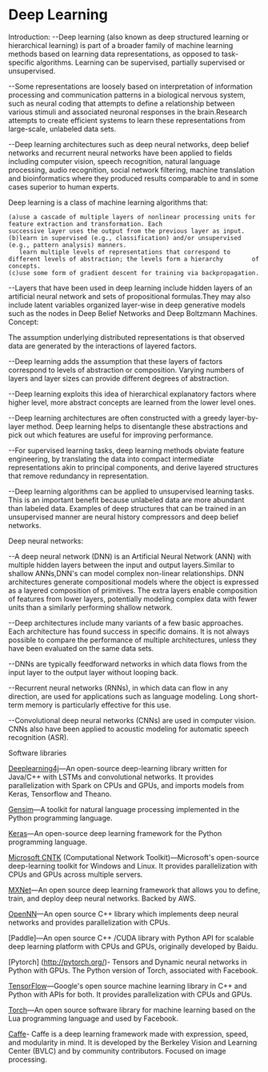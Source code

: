 # Deep Learning
Introduction:
--Deep learning (also known as deep structured learning or hierarchical learning) is part of a broader family of machine learning methods based on learning data representations, as opposed to task-specific algorithms. Learning can be supervised, partially supervised or unsupervised.

--Some representations are loosely based on interpretation of information processing and communication patterns in a biological nervous system, such as neural coding that attempts to define a relationship between various stimuli and associated neuronal responses in the brain.Research attempts to create efficient systems to learn these representations from large-scale, unlabeled data sets.

--Deep learning architectures such as deep neural networks, deep belief networks and recurrent neural networks have been applied to fields including computer vision, speech recognition, natural language processing, audio recognition, social network filtering, machine translation and bioinformatics where they produced results comparable to and in some cases superior to human experts.

Deep learning is a class of machine learning algorithms that:

    (a)use a cascade of multiple layers of nonlinear processing units for feature extraction and transformation. Each                  successive layer uses the output from the previous layer as input.
    (b)learn in supervised (e.g., classification) and/or unsupervised (e.g., pattern analysis) manners.
       learn multiple levels of representations that correspond to different levels of abstraction; the levels form a hierarchy        of concepts.
    (c)use some form of gradient descent for training via backpropagation.
--Layers that have been used in deep learning include hidden layers of an artificial neural network and sets of propositional formulas.They may also include latent variables organized layer-wise in deep generative models such as the nodes in Deep Belief Networks and Deep Boltzmann Machines.
Concept:

The assumption underlying distributed representations is that observed data are generated by the interactions of layered factors.

--Deep learning adds the assumption that these layers of factors correspond to levels of abstraction or composition. Varying numbers of layers and layer sizes can provide different degrees of abstraction.

--Deep learning exploits this idea of hierarchical explanatory factors where higher level, more abstract concepts are learned from the lower level ones.

--Deep learning architectures are often constructed with a greedy layer-by-layer method. Deep learning helps to disentangle these abstractions and pick out which features are useful for improving performance.

--For supervised learning tasks, deep learning methods obviate feature engineering, by translating the data into compact intermediate representations akin to principal components, and derive layered structures that remove redundancy in representation.

--Deep learning algorithms can be applied to unsupervised learning tasks. This is an important benefit because unlabeled data are more abundant than labeled data. Examples of deep structures that can be trained in an unsupervised manner are neural history compressors and deep belief networks.

Deep neural networks:

--A deep neural network (DNN) is an Artificial Neural Network (ANN) with multiple hidden layers between the input and output layers.Similar to shallow ANNs,DNN's can model complex non-linear relationships. DNN architectures generate compositional models where the object is expressed as a layered composition of primitives. The extra layers enable composition of features from lower layers, potentially modeling complex data with fewer units than a similarly performing shallow network.

--Deep architectures include many variants of a few basic approaches. Each architecture has found success in specific domains. It is not always possible to compare the performance of multiple architectures, unless they have been evaluated on the same data sets.

--DNNs are typically feedforward networks in which data flows from the input layer to the output layer without looping back.

--Recurrent neural networks (RNNs), in which data can flow in any direction, are used for applications such as language modeling. Long short-term memory is particularly effective for this use.

--Convolutional deep neural networks (CNNs) are used in computer vision. CNNs also have been applied to acoustic modeling for automatic speech recognition (ASR).

Software libraries

[Deeplearning4j](https://www.wikiwand.com/en/Deeplearning4j)—An open-source deep-learning library written for Java/C++ with LSTMs and convolutional networks. It provides parallelization with Spark on CPUs and GPUs, and imports models from Keras, Tensorflow and Theano.

[Gensim](https://www.wikiwand.com/en/Gensim)—A toolkit for natural language processing implemented in the Python programming language.

[Keras](https://www.wikiwand.com/en/Keras)—An open-source deep learning framework for the Python programming language.

[Microsoft CNTK](https://www.wikiwand.com/en/CNTK) (Computational Network Toolkit)—Microsoft's open-source deep-learning toolkit for Windows and Linux. It provides parallelization with CPUs and GPUs across multiple servers.

[MXNet](https://www.wikiwand.com/en/MXNet)—An open source deep learning framework that allows you to define, train, and deploy deep neural networks. Backed by AWS.

[OpenNN](https://www.wikiwand.com/en/OpenNN)—An open source C++ library which implements deep neural networks and provides parallelization with CPUs.

[Paddle]—An open source C++ /CUDA library with Python API for scalable deep learning platform with CPUs and GPUs, originally developed by Baidu.

[Pytorch] (http://pytorch.org/)- Tensors and Dynamic neural networks in Python with GPUs. The Python version of Torch, associated with Facebook.

[TensorFlow](https://www.wikiwand.com/en/TensorFlow)—Google's open source machine learning library in C++ and Python with APIs for both. It provides parallelization with CPUs and GPUs.

[Torch](https://www.wikiwand.com/en/Torch_(machine_learning))—An open source software library for machine learning based on the Lua programming language and used by Facebook.

[Caffe](http://caffe.berkeleyvision.org/)- Caffe is a deep learning framework made with expression, speed, and modularity in mind. It is developed by the Berkeley Vision and Learning Center (BVLC) and by community contributors. Focused on image processing.



